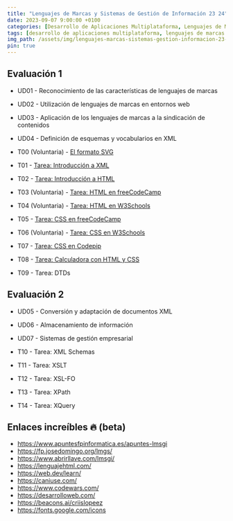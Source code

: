 ```yaml
---
title: "Lenguajes de Marcas y Sistemas de Gestión de Información 23 24"
date: 2023-09-07 9:00:00 +0100
categories: [Desarrollo de Aplicaciones Multiplataforma, Lenguajes de Marcas y Sistemas de Gestión de Información]
tags: [desarrollo de aplicaciones multiplataforma, lenguajes de marcas y sistemas de gestión de información, administración de sistemas informáticos de red, desarrollo de aplicaciones web]
img_path: /assets/img/lenguajes-marcas-sistemas-gestion-informacion-23-24/
pin: true
---
```


## Evaluación 1

- UD01 - Reconocimiento de las características de lenguajes de marcas
- UD02 - Utilización de lenguajes de marcas en entornos web
- UD03 - Aplicación de los lenguajes de marcas a la sindicación de contenidos
- UD04 - Definición de esquemas y vocabularios en XML

- T00 (Voluntaria) - [El formato SVG](/posts/tarea-formato-svg/)
- T01 - [Tarea: Introducción a XML](/posts/tarea-introduccion-xml/)
- T02 - [Tarea: Introducción a HTML](/posts/practica-html/)
- T03 (Voluntaria) - [Tarea: HTML en freeCodeCamp](/posts/practica-html-freecodecamp/)
- T04 (Voluntaria) - [Tarea: HTML en W3Schools](/posts/practica-html-w3schools/)
- T05 - [Tarea: CSS en freeCodeCamp](/posts/practica-css-freecodecamp/)
- T06 (Voluntaria) - [Tarea: CSS en W3Schools](/posts/practica-css-w3schools/)
- T07 - [Tarea: CSS en Codepip](/posts/practica-css-codepip/)
- T08 - [Tarea: Calculadora con HTML y CSS](/posts/tarea-calculadora-html-css/)
- T09 - Tarea: DTDs

## Evaluación 2

- UD05 - Conversión y adaptación de documentos XML
- UD06 - Almacenamiento de información
- UD07 - Sistemas de gestión empresarial

- T10 - Tarea: XML Schemas
- T11 - Tarea: XSLT
- T12 - Tarea: XSL-FO
- T13 - Tarea: XPath
- T14 - Tarea: XQuery

## Enlaces increíbles 🔥 (beta)

- <https://www.apuntesfpinformatica.es/apuntes-lmsgi>
- <https://fp.josedomingo.org/lmgs/>
- <https://www.abrirllave.com/lmsgi/>
- <https://lenguajehtml.com/>
- <https://web.dev/learn/>
- <https://caniuse.com/>
- <https://www.codewars.com/>
- <https://desarrolloweb.com/>
- <https://beacons.ai/criislopeez>
- <https://fonts.google.com/icons>
